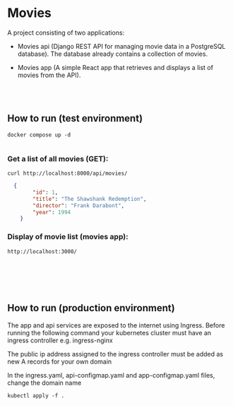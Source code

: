 # Movies


A project consisting of two applications:

- Movies api (Django REST API for managing movie data in a PostgreSQL database). The database already contains a collection of movies.

- Movies app (A simple React app that retrieves and displays a list of movies from the API).

<br/><br/>

## How to run (test environment)

```
docker compose up -d  


```



### Get a list of all movies (GET):
```
curl http://localhost:8000/api/movies/
```

```json
  {
        "id": 1,
        "title": "The Shawshank Redemption",
        "director": "Frank Darabont",
        "year": 1994
    }
```


### Display of movie list (movies app):
```
http://localhost:3000/
```

<br/><br/>
---

## How to run (production environment)

The app and api services are exposed to the internet using Ingress. Before running the following command your kubernetes cluster must have an ingress controller e.g. ingress-nginx

The public ip address assigned to the ingress controller must be added as new A records for your own domain

In the ingress.yaml, api-configmap.yaml and app-configmap.yaml files, change the domain name

```
kubectl apply -f . 


```

